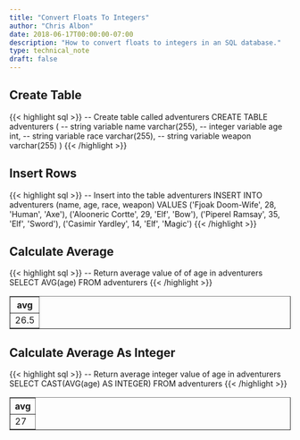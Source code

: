 ```yaml
---
title: "Convert Floats To Integers"
author: "Chris Albon"
date: 2018-06-17T00:00:00-07:00
description: "How to convert floats to integers in an SQL database."
type: technical_note
draft: false
---
```


## Create Table

{{< highlight sql >}}
-- Create table called adventurers
CREATE TABLE adventurers (
    -- string variable
    name varchar(255),
    -- integer variable
    age int,
    -- string variable
    race varchar(255),
    -- string variable
    weapon varchar(255)
)
{{< /highlight >}}

## Insert Rows

{{< highlight sql >}}
-- Insert into the table adventurers
INSERT INTO adventurers (name, age, race, weapon)
VALUES ('Fjoak Doom-Wife', 28, 'Human', 'Axe'),
       ('Alooneric Cortte', 29, 'Elf', 'Bow'),
       ('Piperel Ramsay', 35, 'Elf', 'Sword'),
       ('Casimir Yardley', 14, 'Elf', 'Magic')
{{< /highlight >}}

## Calculate Average

{{< highlight sql >}}
-- Return average value of of age in adventurers
SELECT AVG(age) FROM adventurers
{{< /highlight >}}
<table border="1" style="border-collapse:collapse">
<tr><th>avg</th></tr>
<tr><td>26.5</td></tr></table>

## Calculate Average As Integer

{{< highlight sql >}}
-- Return average integer value of age in adventurers
SELECT CAST(AVG(age) AS INTEGER) FROM adventurers
{{< /highlight >}}
<table border="1" style="border-collapse:collapse">
<tr><th>avg</th></tr>
<tr><td>27</td></tr></table>